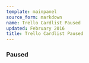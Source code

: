 ```yaml
---
template: mainpanel
source_form: markdown
name: Trello Cardlist Paused
updated: February 2016
title: Trello Cardlist Paused
---
```

### Paused

